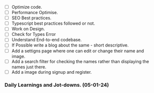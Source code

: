 - [ ] Optimize code.
- [ ] Performance Optimise.
- [ ] SEO Best practices.
- [ ] Typescript best practices followed or not.
- [ ] Work on Design.
- [ ] Check for Types Error
- [ ] Understand End-to-end codebase.
- [ ] If Possible write a blog about the same - short descriptive.
- [ ] Add a settigns page where one can edit or change their name and image.
- [ ] Add a search filter for checking the names rather than displaying the names just there.
- [ ] Add a image during signup and register.

### Daily Learnings and Jot-downs. (05-01-24)
